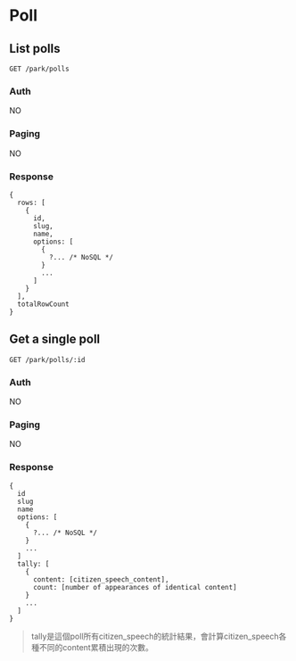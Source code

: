 # Poll

## List polls
```
GET /park/polls
```

### Auth
NO

### Paging
NO

### Response
```
{
  rows: [
    {
      id,
      slug,
      name,
      options: [
        {
          ?... /* NoSQL */
        }
        ...
      ]
    }
  ],
  totalRowCount
}
```

## Get a single poll
```
GET /park/polls/:id
```

### Auth
NO

### Paging
NO

### Response
```
{
  id
  slug
  name
  options: [
    {
      ?... /* NoSQL */
    }
    ...
  ]
  tally: [
    {
      content: [citizen_speech_content],
      count: [number of appearances of identical content]
    }
    ...
  ]
}
```
> tally是這個poll所有citizen_speech的統計結果，會計算citizen_speech各種不同的content累積出現的次數。
